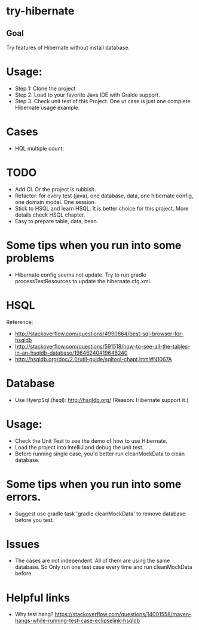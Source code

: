 # try-hibernate

## Goal
Try features of Hibernate without install database.

# Usage:
* Step 1: Clone the project
* Step 2: Load to your favorite Java IDE with Gralde support.
* Step 3. Check unit test of this Project. One ut case is just one complete Hibernate usage example.

# Cases
* HQL multiple count: 

# TODO
* Add CI. Or the project is rubbish.
* Refactor: for every test (java), one database, data, one hibernate config, one domain model. One session.
* Stick to HSQL and learn HSQL. It is better choice for this project. More details check HSQL chapter.
* Easy to prepare table, data, bean.

# Some tips when you run into some problems

* Hibernate config seems not update. Try to run gradle processTestResources to update the hibernate.cfg.xml.
  
# HSQL
Reference:

* http://stackoverflow.com/questions/4990864/best-sql-browser-for-hsqldb
* http://stackoverflow.com/questions/591518/how-to-see-all-the-tables-in-an-hsqldb-database/19646240#19646240
* http://hsqldb.org/doc/2.0/util-guide/sqltool-chapt.html#N1067A

# Database
* Use HyerpSql (hsql): http://hsqldb.org/  (Reason: Hibernate support it.)


# Usage:
* Check the Unit Test to see the demo of how to use Hibernate.
* Load the project into IntelliJ and debug the unit test.
* Before running single case, you'd better run cleanMockData to clean database. 

# Some tips when you run into some errors.
* Suggest use gradle task 'gradle cleanMockData' to remove database before you test.

# Issues
* The cases are not independent. All of them are using the same database. So Only run one test case every time and run cleanMockData before.

# Helpful links
* Why test hang? https://stackoverflow.com/questions/14001558/maven-hangs-while-running-test-case-eclipselink-hsqldb
